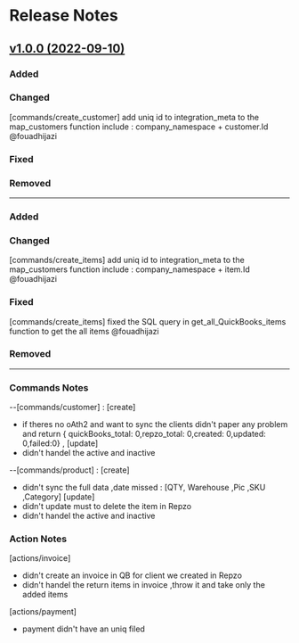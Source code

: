 # Release Notes

## [v1.0.0 (2022-09-10)](https://github.com/Repzo/repzo-quickbooks.git)

### Added

### Changed

[commands/create_customer] add uniq id to integration_meta to the map_customers function include : company_namespace + customer.Id @fouadhijazi

### Fixed

### Removed

---

### Added

### Changed

[commands/create_items] add uniq id to integration_meta to the map_customers function include : company_namespace + item.Id @fouadhijazi

### Fixed

[commands/create_items] fixed the SQL query in get_all_QuickBooks_items function to get the all items @fouadhijazi

### Removed

---

### Commands Notes

--[commands/customer] :
[create]

- if theres no oAth2 and want to sync the clients didn't paper any problem and return { quickBooks_total: 0,repzo_total: 0,created: 0,updated: 0,failed:0} ,
  [update]
- didn't handel the active and inactive

--[commands/product] :
[create]

- didn't sync the full data ,date missed : [QTY, Warehouse ,Pic ,SKU ,Category]
  [update]
- didn't update must to delete the item in Repzo
- didn't handel the active and inactive

### Action Notes

[actions/invoice]

- didn't create an invoice in QB for client we created in Repzo
- didn't handel the return items in invoice ,throw it and take only the added items

[actions/payment]

- payment didn't have an uniq filed
